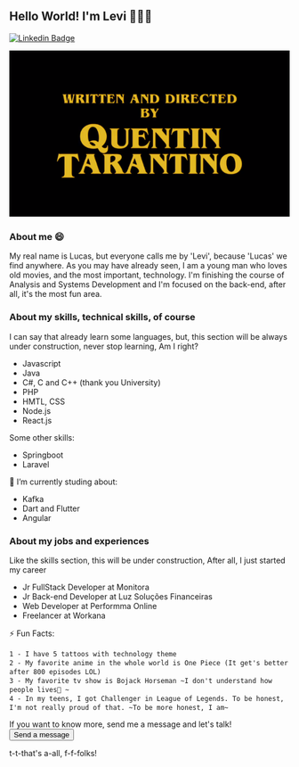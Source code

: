 ## Hello World! I'm Levi 👨🏻‍💻
[![Linkedin Badge](https://img.shields.io/badge/-LinkedIn-blue?style=flat-square&logo=Linkedin&logoColor=white&link=https://www.linkedin.com/in/lucaslevi/)](https://www.linkedin.com/in/lucaslevi/)

![GitHub Logo](/bannerpicture.png)

### About me 😄
My real name is Lucas, but everyone calls me by 'Levi', because 'Lucas' we find anywhere. 
As you may have already seen, I am a young man who loves old movies, and the most important, technology. 
I'm finishing the course of Analysis and Systems Development and I'm focused on the back-end, after all, it's the most fun area.


### About my skills,  technical skills, of course
I can say that already learn some languages, but, this section will be always under construction, never stop learning, Am I right?
- Javascript
- Java 
- C#, C and C++ (thank you University)
- PHP 
- HMTL, CSS
- Node.js
- React.js 

Some other skills: 
- Springboot
- Laravel

🌱 I’m currently studing about: 
- Kafka  
- Dart and Flutter
- Angular


### About my jobs and experiences 
Like the skills section, this will be under construction, After all, I just started my career
- Jr FullStack Developer at Monitora
- Jr Back-end Developer at Luz Soluções Financeiras
- Web Developer at Performma Online 
- Freelancer at Workana 

⚡ Fun Facts:
```
1 - I have 5 tattoos with technology theme
2 - My favorite anime in the whole world is One Piece (It get's better after 800 episodes LOL) 
3 - My favorite tv show is Bojack Horseman ~I don't understand how people lives🐴 ~
4 - In my teens, I got Challenger in League of Legends. To be honest, I'm not really proud of that. ~To be more honest, I am~
```

If you want to know more, send me a message and let's talk! 
<a href="https://api.whatsapp.com/send?phone=+5516997975061"><button type="button">Send a message</button></a>


t-t-that's a-all, f-f-folks! 



